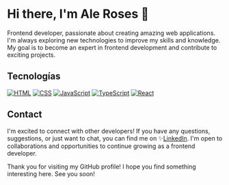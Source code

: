 # Hi there, I'm Ale Roses 🦁

Frontend developer, passionate about creating amazing web applications. I'm always exploring new technologies to improve my skills and knowledge. My goal is to become an expert in frontend development and contribute to exciting projects.

## Tecnologías

[![HTML](https://img.shields.io/badge/HTML-5-orange.svg)](https://developer.mozilla.org/en-US/docs/Web/HTML) [![CSS](https://img.shields.io/badge/CSS-3-blue.svg)](https://developer.mozilla.org/en-US/docs/Web/CSS) [![JavaScript](https://img.shields.io/badge/JavaScript-ES6-yellow.svg)](https://developer.mozilla.org/en-US/docs/Web/JavaScript) [![TypeScript](https://img.shields.io/badge/TypeScript-4.x-blue.svg)](https://www.typescriptlang.org/) [![React](https://img.shields.io/badge/React-16.x.x-blue.svg)](https://reactjs.org/)

## Contact

I'm excited to connect with other developers! If you have any questions, suggestions, or just want to chat, you can find me on ✨[LinkedIn](https://www.linkedin.com/in/ale-roses/). I'm open to collaborations and opportunities to continue growing as a frontend developer.

Thank you for visiting my GitHub profile! I hope you find something interesting here. See you soon!
